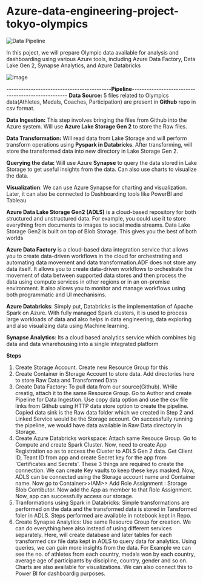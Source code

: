 # Azure-data-engineering-project-tokyo-olympics

![Data Pipeline](https://github.com/Akash743/azure-data-engineering-project-tokyo-olympics/assets/57750483/dc6d4bcd-3311-4286-9ab7-7085fadf0d81)


In this poject, we will prepare Olympic data available for analysis and dashboarding using various Azure tools, including Azure Data Factory, Data Lake Gen 2, Synapse Analytics, and Azure Databricks


![image](https://github.com/Akash743/azure-data-engineering-project-tokyo-olympics/assets/57750483/9a1febe4-0a4e-484e-93f7-669a7f53f185)





-------------------------------------------**Pipeline**---------------------------------------------------
**Data Source:** 5 files related to Olympics data(Athletes, Medals, Coaches, Participation) are present in **Github** repo in csv format. 

**Data Ingestion:** This step involves bringing the files from Github into the Azure system. Will use **Azure Lake Storage Gen 2** to store the Raw files.

**Data Transformation:** Will read data from Lake Storage and will perform transform operations using **Pyspark in Databricks**. After transforming, will store the transformed data into new directory in Lake Storage Gen 2.

**Querying the data:** Will use Azure **Synapse** to query the data stored in Lake Storage to get useful insights from the data. Can also use charts to visualize the data.

**Visualization**: We can use Azure Synapse for charting and visualization. Later, it can also be connected to Dashboarding tools like PowerBI and Tableau


**Azure Data Lake Storage Gen2 (ADLS)** is a cloud-based repository for both structured and unstructured data. For example, you could use it to store everything from documents to images to social media streams. Data Lake Storage Gen2 is built on top of Blob Storage. This gives you the best of both worlds

**Azure Data Factory** is a cloud-based data integration service that allows you to create data-driven workflows in the cloud for orchestrating and automating data movement and data transformation.ADF does not store any data itself. It allows you to create data-driven workflows to orchestrate the movement of data between supported data stores and then process the data using compute services in other regions or in an on-premise environment. It also allows you to monitor and manage workflows using both programmatic and UI mechanisms.

**Azure Databricks**: Simply put, Databricks is the implementation of Apache Spark on Azure. With fully managed Spark clusters, it is used to process large workloads of data and also helps in data engineering, data exploring and also visualizing data using Machine learning.

**Synapse Analytics**: Its a cloud based analytics service which combines big data and data wharehousing into a single integrated platform


**Steps** 

1. Create Storage Account. Create new Resource Group for this
2. Create Container in Storage Account to store data. Add directories here to store Raw Data and Transformed Data
3. Create Data Factory: To pull data from our source(Github). WHile creatig, attach it to the same Resource Group. Go to Author and create Pipeline for Data Ingestion. Use copy data option and use the csv file links from Github using HTTP data store option to create the pipeline. Copied data sink is the Raw data folder which we created in Step 2 and Linked Service would be the Storage account. On successfully running the pipeline, we would have data available in Raw Data directory in Storage.
4. Create Azure Databricks workspace: Attach same Resouce Group. Go to Compute and create Spark Cluster. Now, need to create App Registration so as to access the Cluster to ADLS Gen 2 data. Get Client ID, Teant ID from app and create Secret key for the app from 'Certificates and Secrets'. These 3 things are required to create the connection. We can create Key vaults to keep these keys masked.
   Now, ADLS can be connected using the Storage account name and Container name. Now go to Container>>IAM>> Add Role Assignment : Storage Blob Contibutor. Now add the App as member to that Role Assignment.
   Now, app can successfully access our storage.
5. Tranformations using Spark in Databricks: Simple transformations are performed on the data and the transformed data is stored in Tansformed foler in ADLS. Steps performed are available in notebook kept in Repo.
6. Create Synapse Analytics: Use same Resource Group for creation. We can do everything here also instead of using different services separately.
   Here, will create database and later tables for each transformed csv file data kept in ADLS to query data for analytics. Using queries, we can gain more insights from the data. For Example we can see the no. of athletes from each country, medals won by each country, average age of participants by discipline, country, gender and so on. Charts are also available for visualizations.
   We can also connect this to Power BI for dashboardig purposes.

   
    


